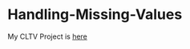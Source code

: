 # Handling-Missing-Values

My CLTV Project is [here](https://github.com/pinardogan/DSMLBC/tree/main/Handling%20Missing%20Values)

